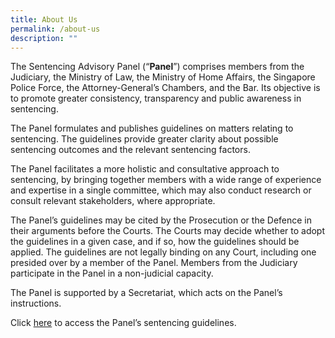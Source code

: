 ```yaml
---
title: About Us
permalink: /about-us
description: ""
---
```

The Sentencing Advisory Panel (“**Panel**”) comprises members from the Judiciary, the Ministry of Law, the Ministry of Home Affairs, the Singapore Police Force, the Attorney-General’s Chambers, and the Bar. Its objective is to promote greater consistency, transparency and public awareness in sentencing.

The Panel formulates and publishes guidelines on matters relating to sentencing. The guidelines provide greater clarity about possible sentencing outcomes and the relevant sentencing factors.

The Panel facilitates a more holistic and consultative approach to sentencing, by bringing together
members with a wide range of experience and expertise in a single committee, which may also conduct research or consult relevant stakeholders, where appropriate.

The Panel’s guidelines may be cited by the Prosecution or the Defence in their arguments before the Courts. The Courts may decide whether to adopt the guidelines in a given case, and if so, how the guidelines should be applied. The guidelines are not legally binding on any Court, including one presided over by a member of the Panel. Members from the Judiciary participate in the Panel in a non-judicial capacity.

The Panel is supported by a Secretariat, which acts on the Panel’s instructions.

Click [here](sentencingpanel.gov.sg/sentencing-guidelines) to access the Panel’s sentencing guidelines.